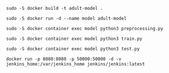 
`sudo -S docker build -t adult-model .`

`sudo -S docker run -d --name model adult-model`

`sudo -S docker container exec model python3 preprocessing.py`

`sudo -S docker container exec model python3 train.py`

`sudo -S docker container exec model python3 test.py`

`docker run -p 8080:8080 -p 50000:50000 -d -v jenkins_home:/var/jenkins_home jenkins/jenkins:latest`